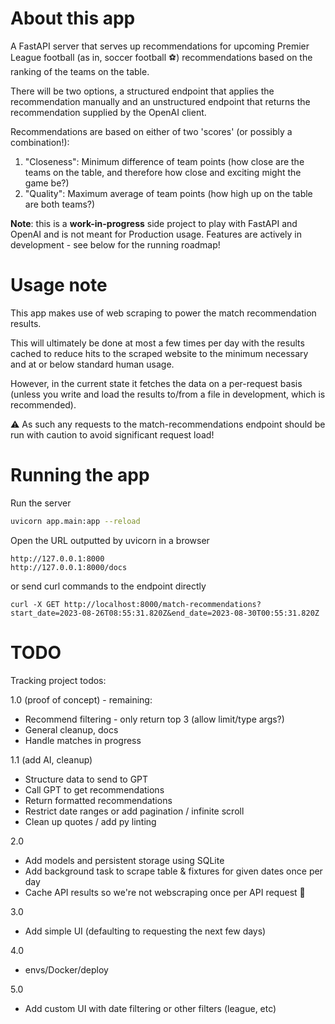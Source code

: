 # About this app

A FastAPI server that serves up recommendations for upcoming Premier League football (as in, soccer football :soccer:) recommendations based on the ranking of the teams on the table.

There will be two options, a structured endpoint that applies the recommendation manually and an unstructured endpoint that returns the recommendation supplied by the OpenAI client.

Recommendations are based on either of two 'scores' (or possibly a combination!):

1. "Closeness": Minimum difference of team points (how close are the teams on the table, and therefore how close and exciting might the game be?)
2. "Quality": Maximum average of team points (how high up on the table are both teams?)

**Note**: this is a **work-in-progress** side project to play with FastAPI and OpenAI and is not meant for Production usage. Features are actively in development - see below for the running roadmap!

# Usage note

This app makes use of web scraping to power the match recommendation results.

This will ultimately be done at most a few times per day with the results cached to reduce hits to the scraped website to the minimum necessary and at or below standard human usage.

However, in the current state it fetches the data on a per-request basis (unless you write and load the results to/from a file in development, which is recommended).

:warning: As such any requests to the match-recommendations endpoint should be run with caution to avoid significant request load!

# Running the app

Run the server

```bash
uvicorn app.main:app --reload
```

Open the URL outputted by uvicorn in a browser

```
http://127.0.0.1:8000
http://127.0.0.1:8000/docs
```

or send curl commands to the endpoint directly

```
curl -X GET http://localhost:8000/match-recommendations?start_date=2023-08-26T08:55:31.820Z&end_date=2023-08-30T00:55:31.820Z
```

# TODO

Tracking project todos:

1.0 (proof of concept) - remaining:

* Recommend filtering - only return top 3 (allow limit/type args?)
* General cleanup, docs
* Handle matches in progress

1.1 (add AI, cleanup)

* Structure data to send to GPT
* Call GPT to get recommendations
* Return formatted recommendations
* Restrict date ranges or add pagination / infinite scroll
* Clean up quotes / add py linting

2.0

* Add models and persistent storage using SQLite
* Add background task to scrape table & fixtures for given dates once per day
* Cache API results so we're not webscraping once per API request :grimacing:

3.0

* Add simple UI (defaulting to requesting the next few days)

4.0

* envs/Docker/deploy

5.0

* Add custom UI with date filtering or other filters (league, etc)
